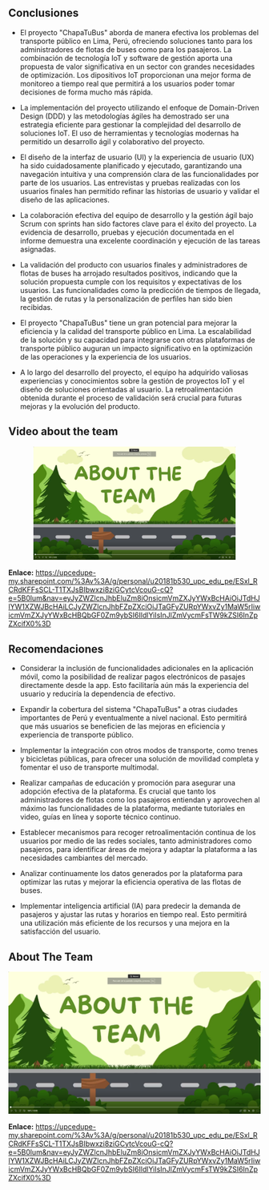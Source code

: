 ## Conclusiones

- El proyecto "ChapaTuBus" aborda de manera efectiva los problemas del transporte público en Lima, Perú, ofreciendo soluciones tanto para los administradores de flotas de buses como para los pasajeros. La combinación de tecnología IoT y software de gestión aporta una propuesta de valor significativa en un sector con grandes necesidades de optimización. Los dipositivos IoT proporcionan una mejor forma de monitoreo a tiempo real que permitirá a los usuarios poder tomar decisiones de forma mucho más rápida.

- La implementación del proyecto utilizando el enfoque de Domain-Driven Design (DDD) y las metodologías ágiles ha demostrado ser una estrategia eficiente para gestionar la complejidad del desarrollo de soluciones IoT. El uso de herramientas y tecnologías modernas ha permitido un desarrollo ágil y colaborativo del proyecto.

- El diseño de la interfaz de usuario (UI) y la experiencia de usuario (UX) ha sido cuidadosamente planificado y ejecutado, garantizando una navegación intuitiva y una comprensión clara de las funcionalidades por parte de los usuarios. Las entrevistas y pruebas realizadas con los usuarios finales han permitido refinar las historias de usuario y validar el diseño de las aplicaciones.

- La colaboración efectiva del equipo de desarrollo y la gestión ágil bajo Scrum con sprints han sido factores clave para el éxito del proyecto. La evidencia de desarrollo, pruebas y ejecución documentada en el informe demuestra una excelente coordinación y ejecución de las tareas asignadas.

- La validación del producto con usuarios finales y administradores de flotas de buses ha arrojado resultados positivos, indicando que la solución propuesta cumple con los requisitos y expectativas de los usuarios. Las funcionalidades como la predicción de tiempos de llegada, la gestión de rutas y la personalización de perfiles han sido bien recibidas.

- El proyecto "ChapaTuBus" tiene un gran potencial para mejorar la eficiencia y la calidad del transporte público en Lima. La escalabilidad de la solución y su capacidad para integrarse con otras plataformas de transporte público auguran un impacto significativo en la optimización de las operaciones y la experiencia de los usuarios.

- A lo largo del desarrollo del proyecto, el equipo ha adquirido valiosas experiencias y conocimientos sobre la gestión de proyectos IoT y el diseño de soluciones orientadas al usuario. La retroalimentación obtenida durante el proceso de validación será crucial para futuras mejoras y la evolución del producto.

## Video about the team

<div align="center">
  <img src="./Resources/about-the-team.png" width=80% alt="Execution">   
</div>

**Enlace:**
https://upcedupe-my.sharepoint.com/%3Av%3A/g/personal/u20181b530_upc_edu_pe/ESxl_RCRdKFFsSCL-T1TXJsBIbwxzi8ziGCytcVcouG-cQ?e=5B0lum&nav=eyJyZWZlcnJhbEluZm8iOnsicmVmZXJyYWxBcHAiOiJTdHJlYW1XZWJBcHAiLCJyZWZlcnJhbFZpZXciOiJTaGFyZURpYWxvZy1MaW5rIiwicmVmZXJyYWxBcHBQbGF0Zm9ybSI6IldlYiIsInJlZmVycmFsTW9kZSI6InZpZXcifX0%3D

<div class="page"/>

## Recomendaciones

- Considerar la inclusión de funcionalidades adicionales en la aplicación móvil, como la posibilidad de realizar pagos electrónicos de pasajes directamente desde la app. Esto facilitaría aún más la experiencia del usuario y reduciría la dependencia de efectivo.

- Expandir la cobertura del sistema "ChapaTuBus" a otras ciudades importantes de Perú y eventualmente a nivel nacional. Esto permitirá que más usuarios se beneficien de las mejoras en eficiencia y experiencia de transporte público.

- Implementar la integración con otros modos de transporte, como trenes y bicicletas públicas, para ofrecer una solución de movilidad completa y fomentar el uso de transporte multimodal.

- Realizar campañas de educación y promoción para asegurar una adopción efectiva de la plataforma. Es crucial que tanto los administradores de flotas como los pasajeros entiendan y aprovechen al máximo las funcionalidades de la plataforma, mediante tutoriales en video, guías en línea y soporte técnico continuo.

- Establecer mecanismos para recoger retroalimentación continua de los usuarios por medio de las redes sociales, tanto administradores como pasajeros, para identificar áreas de mejora y adaptar la plataforma a las necesidades cambiantes del mercado.

- Analizar continuamente los datos generados por la plataforma para optimizar las rutas y mejorar la eficiencia operativa de las flotas de buses.

- Implementar inteligencia artificial (IA) para predecir la demanda de pasajeros y ajustar las rutas y horarios en tiempo real. Esto permitirá una utilización más eficiente de los recursos y una mejora en la satisfacción del usuario.

## About The Team

<div align="center">
  <img src="/Resources/about-the-team.png" alt="About the team">
</div>

**Enlace:**
https://upcedupe-my.sharepoint.com/%3Av%3A/g/personal/u20181b530_upc_edu_pe/ESxl_RCRdKFFsSCL-T1TXJsBIbwxzi8ziGCytcVcouG-cQ?e=5B0lum&nav=eyJyZWZlcnJhbEluZm8iOnsicmVmZXJyYWxBcHAiOiJTdHJlYW1XZWJBcHAiLCJyZWZlcnJhbFZpZXciOiJTaGFyZURpYWxvZy1MaW5rIiwicmVmZXJyYWxBcHBQbGF0Zm9ybSI6IldlYiIsInJlZmVycmFsTW9kZSI6InZpZXcifX0%3D
